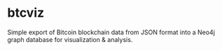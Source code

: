 btcviz
======

Simple export of Bitcoin blockchain data from JSON format into a Neo4j graph database for visualization &amp; analysis.
